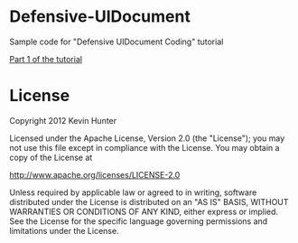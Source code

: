Defensive-UIDocument
====================

Sample code for "Defensive UIDocument Coding" tutorial

[Part 1 of the tutorial](http://www.silverbaytech.com/2012/12/31/defensive-uidocument-coding-part-1/ "Part 1")

License
=======

Copyright 2012 Kevin Hunter

Licensed under the Apache License, Version 2.0 (the "License");
you may not use this file except in compliance with the License.
You may obtain a copy of the License at

http://www.apache.org/licenses/LICENSE-2.0

Unless required by applicable law or agreed to in writing, software
distributed under the License is distributed on an "AS IS" BASIS,
WITHOUT WARRANTIES OR CONDITIONS OF ANY KIND, either express or implied.
See the License for the specific language governing permissions and
limitations under the License.


